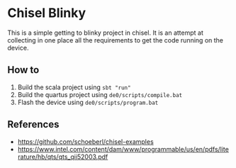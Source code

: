 # Chisel Blinky

This is a simple getting to blinky project in chisel. It is an attempt at collecting in one place all the requirements to get the code running on the device.

## How to

1. Build the scala project using `sbt "run"`
2. Build the quartus project using `de0/scripts/compile.bat`
3. Flash the device using `de0/scripts/program.bat`


## References

* https://github.com/schoeberl/chisel-examples
* https://www.intel.com/content/dam/www/programmable/us/en/pdfs/literature/hb/qts/qts_qii52003.pdf